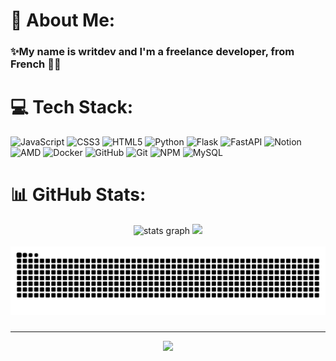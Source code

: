 # 💫 About Me:

### ✨My name is writdev and I'm a freelance developer, from French 🧀🍷

# 💻 Tech Stack:

![JavaScript](https://img.shields.io/badge/javascript-%23323330.svg?style=for-the-badge&logo=javascript&logoColor=%23F7DF1E) ![CSS3](https://img.shields.io/badge/css3-%231572B6.svg?style=for-the-badge&logo=css3&logoColor=white) ![HTML5](https://img.shields.io/badge/html5-%23E34F26.svg?style=for-the-badge&logo=html5&logoColor=white) ![Python](https://img.shields.io/badge/python-3670A0?style=for-the-badge&logo=python&logoColor=ffdd54) ![Flask](https://img.shields.io/badge/flask-%23000.svg?style=for-the-badge&logo=flask&logoColor=white) ![FastAPI](https://img.shields.io/badge/FastAPI-005571?style=for-the-badge&logo=fastapi) ![Notion](https://img.shields.io/badge/Notion-%23000000.svg?style=for-the-badge&logo=notion&logoColor=white) ![AMD](https://img.shields.io/badge/AMD-%23000000.svg?style=for-the-badge&logo=amd&logoColor=white) ![Docker](https://img.shields.io/badge/docker-%230db7ed.svg?style=for-the-badge&logo=docker&logoColor=white) ![GitHub](https://img.shields.io/badge/github-%23121011.svg?style=for-the-badge&logo=github&logoColor=white) ![Git](https://img.shields.io/badge/git-%23F05033.svg?style=for-the-badge&logo=git&logoColor=white) ![NPM](https://img.shields.io/badge/NPM-%23CB3837.svg?style=for-the-badge&logo=npm&logoColor=white) ![MySQL](https://img.shields.io/badge/mysql-4479A1.svg?style=for-the-badge&logo=mysql&logoColor=white)

# 📊 GitHub Stats:

<div align="center">
  <img src="https://github-readme-stats.vercel.app/api?username=writedev&hide_title=false&hide_rank=false&show_icons=true&include_all_commits=true&count_private=true&disable_animations=false&theme=codeSTACKr&locale=en&hide_border=false" height="150" alt="stats graph"  />

  <img src="https://github-readme-stats.vercel.app/api/top-langs?username=writedev&locale=en&hide_title=false&layout=compact&card_width=320&langs_count=5&theme=codeSTACKr&hide_border=false" height="150"/>
</div>

<br clear="both">

<img src="https://raw.githubusercontent.com/writedev/writedev/output/snake.svg" alt="Snake animation" />

###

---

<div align="center">
  <img src="https://profile-counter.glitch.me/writedev/count.svg?"  />
</div>

###
